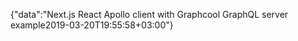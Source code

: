 {"data":"Next.js React Apollo client with Graphcool GraphQL server example2019-03-20T19:55:58+03:00"}
